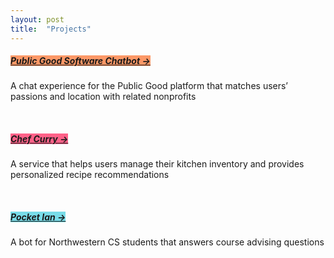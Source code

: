 ```yaml
---
layout: post
title:  "Projects"
---
```

##### <span style="background-color: #fc9867;"><a id="pgs-chatbot" href="https://studio.knightlab.com/results/writing-and-designing-for-chatbots/how-we-brought-a-chatbot-to-life">Public Good Software Chatbot →</a></span>
A chat experience for the Public Good platform that matches users’ passions and location with related nonprofits

<br>

##### <span style="background-color: #ff6188;"><a id="chef-curry" href="https://devpost.com/software/chef-curry">Chef Curry →</a></span>
A service that helps users manage their kitchen inventory and provides personalized recipe recommendations

<br>

##### <span style="background-color: #78dce8;"><a id="pocket-ian" href="https://devpost.com/software/pocket-ian">Pocket Ian →</a></span>
A bot for Northwestern CS students that answers course advising questions

